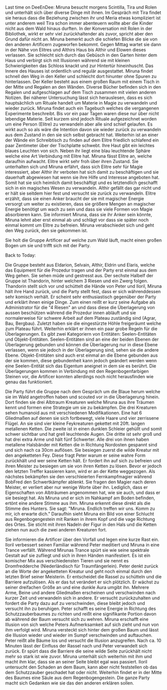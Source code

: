 Last time on DeeEnDee:
Miruna besucht morgens Scintilla, Tira und Rolen und unterhält sich über diverse Dinge mit ihnen. Im Gespräch mit Tira findet sie heraus dass die Beziehung zwischen ihr und Meria etwas kompliziert ist unter anderem weil Tira schon immer abenteuern wollte aber die Kinder nicht aus dem Wald hinaus durften. In der Konversation mit Rolen in der Bibliothek, wirkt er sehr viel zurückhaltender als zuvor, spricht aber den Grund dafür nicht an. Miruna bemerkt auch die schiefen Blicke die sie von den anderen Artificern zugeworfen bekommt.
Gegen Mittag wartet sie dann in der Nähe von Elitres und Althirs Haus bis Althir und Elowen dieses verlassen. Sie schleicht sich durch das Gebüsch in den Garten hinter dem Haus und verbirgt sich mit Illusionen während sie mit kleinen Schwierigkeiten das Schloss knackt und zur Hintertür hineinhuscht.
Das Innere des Hauses ist ordentlich und regulär ausgestattet. Miruna findet schnell den Weg in den Keller und schleicht dort hinunter ohne Spuren zu hinterlassen. Der Keller besteht aus einem großen Raum mit einem Tisch in der Mitte und Regalen an den Wänden. Diverse Bücher befinden sich in den Regalen und aufgeschlagen auf dem Tisch zusammen mit vielen anderen Notizen. Bei näherer Untersuchung lässt sich herauslesen, dass es sich hauptsächlich um Rituale handelt um Materie in Magie zu verwandeln und wieder zurück. Miruna findet auch ein Tagebuch welches die vergangenen Experimente beschreibt. Bis vor ein paar Tagen waren diese nur über nicht lebendige Materie. Seit kurzem sind jedoch Rituale aufgezeichnet worden um eine Person (Elitre) zu verwandeln aber alle sind schief gelaufen. Es wirkt auch so als wäre die Intention davon sie wieder zurück zu verwandeln aus dem Zustand in den sie sich selbst gebracht hat.
Weiterhin ist an einer der Wände ein Schreibtisch zu finden auf dem Elitre friedlich schlafend ein paar Zentimeter über der Tischplatte schwebt. Ihre Haut gibt ein leichtes blaues Leuchten von sich. Neben ihr liegt eine blau leuchtende Sphäre welche eine Art Verbindung mit Elitre hat.
Miruna fässt Elitre an, welche daraufhin aufwacht. Elitre wirkt sehr froh über ihren Zustand. Sie unterhalten sich und Miruna erfährt, dass sich Elitre sehr für Magie interessiert, aber Althir ihr verboten hat sich damit zu beschäftigen und sie dauerhaft abgewiesen hat wenn sie ihre Hilfe und Interesse angeboten hat. Somit hat sie sich heimlich damit beschäftigt und es letztendlich geschafft sich in ein magisches Wesen zu verwandeln. Althir gefällt das gar nicht und er hält sie seitdem hier fest und versucht sie zurück zu verwandeln.
Elitre erzählt, dass sie einen Anker braucht der sie mit magischer Energie versorgt um weiter zu existieren, dass sie größere Mengen an magischer Energie benötigt um wach zu sein und dass sie viele Formen von Magie absorbieren kann. Sie informiert Miruna, dass sie ihr Anker sein könnte, Miruna lehnt aber erst einmal ab und schlägt vor dass sie später noch einmal kommt um Elitre zu befreien. Miruna verabschiedet sich und geht den Weg zurück, den sie gekommen ist.

Sie holt die Gruppe Artificer auf welche zum Wald läuft, macht einen großen Bogen um sie und trifft sich mit der Party.

Back to Today:

Die Gruppe besteht aus Eldarion, Selvain, Althir, Eldrin und Elaris, welche das Equipment für die Prozedur tragen und der Party erst einmal aus dem Weg gehen. Sie sehen müde und gestresst aus.
Der sechste Halbelf der Gruppe ist Thandorin, hinter welchem 3 Riesen und ein Zwerg folgen. Thandorin stellt sich vor und schüttelt die Hände von Peter und Iloril, Miruna hält ihre Hand zurück, und die Party stellt fest, dass er sich währenddessen sehr komisch verhält.
Er scheint sehr enthusiastisch gegenüber der Party und erklärt ihnen einige Dinge.
Zum einen reißt er kurz seine Aufgabe als Administrator für die "4 Riesen" an und dass diese die Überlagerung von aussen beschützen während die Prozedur innen abläuft und sie normalerweise für schwere Arbeit auf dem Plateau zuständig sind (Agrar, Bau, Bergbau). Zuletzt haben sie die eingestürzte Höhle freigeräumt welche zum Plateau führt.
Weiterhin erklärt er ihnen ein paar grobe Regeln für die Überlagerungen.
Es gibt zwei Kategoriern von Entitäten: Seelen-Entitäten und Objekt-Entitäten. 
Seelen-Entitäten sind an eine der beiden Ebenen der Überlagerung gebunden und können die Überlagerung nur in diese Ebene verlassen, wenn sie jedoch in der Überlagerung sind, sehen sie die andere Ebene.
Objekt-Entitäten sind auch erst einmal an die Ebene gebunden aus der sie kommen, diese gebundenheit kann jedoch geändert werden wenn eine Seelen-Entität sich das Eigentum aneignet in dem sie es berührt.
Die Überlagerungen kommen in Verbindung mit den Regenbogenfarbigen Steinen vor, die Artificer konnten allerdings noch nicht herausfinden wie genau das funktioniert.

Die Party führt die Gruppe nach dem Gespräch um die Blaue herum welche sie im Wald angetroffen haben und scouted vor in die Überlagerung hinein. Dort finden sie drei Albtraum Kreaturen welche Miruna aus ihre Träumen kennt und formen eine Strategie um sie zu bekämpfen. 
Die drei Kreaturen sehen humanoid aus mit verschiedenen Modifikationen. Eine hat 6 Gliedmaßen auf denen sie sich fortbewegt, viele Haare und vier zerrissene Flügel. An sie sind vier kleine Feykreaturen gekettet mit 20ft. langen metallenen Ketten. Die zweite ist in einen dunklen Schleier gehüllt und somit schwer sichtbar und hat grell leuchtende Augen. Die dritte ist sehr groß und hat drei extra Arme und hält fünf Schwerter. Alle drei von ihnen haben metallene Halsbänder mit Ketten die in Richtung Nordosten gespannt sind und sich nach ca 30cm auflösen.
Sie besiegen zuerst die wilde Kreatur mit den angeketteten Fey. Diese fragt Peter warum er seine wahre Form zurückhält und wer seine Ketten hält. Er fordert ihn auf sich zu befreien und ihren Meister zu besiegen um sie von ihren Ketten zu lösen. Bevor er jedoch den letzten Treffer kassieren kann, wird er an der Kette weggezogen.
Als nächstes bekämpfen sie den verschleierten Fernkampfmagier während BobFred den Schwertkämpfer ablenkt.
Sie fragen den Magier nach deren Meister, er verliert aber nur wenige Worte über ihn. Lediglich, dass er Eigenschaften von Albträumen angenommen hat, wie sie auch, und dass er sie besiegt hat.
Als Miruna und er sich im Nahkampf am Boden befinden, ertönt eine andere Stimme aus ihm. Miruna erkennt diese direkt als die Stimme des Hunters. Sie sagt: "Miruna. Endlich treffen wir uns. Komm zu mir, ich erwarte dich." Daraufhin sieht Miruna ein Bild von einer Schlucht aus Regenbogengestein mit Ranken in ihrem Kopf und die vage Richtung des Ortes. Sie sticht mit ihren Nadeln der Figur in den Hals und die Ketten ziehen nun auch die zwei anderen Kreaturen fort.

Sie informieren die Artificer über den Vorfall und legen eine kurze Rast ein.
Iloril verbessert seinen Familiar während Peter meditiert und Miruna in eine Trance verfällt.
Während Mirunas Trance spürt sie wie seine spektrale Gestalt auf sie zufliegt und sich in ihren Händen manifestiert. Es ist ein komischer Mix aus verschiedensten Tieren und sie nennt es Dromfredderche (Niederländisch für Traumfängerlein).
Peter denkt zurück an die Worte der angeketteten Kreatur und geht noch einmal durch den letzten Brief seiner Meisterin. Er entscheidet die Rassel zu schütteln und die Barriere aufzulösen.
Als er das tut verändert er sich plötzlich. Er wächst zu seiner dreifachen Größe an und eine dunkle Aura umgibt ihn. Mehrere Arme, Beine und andere Gliedmaßen erscheinen und verschwinden nach kurzer Zeit und verwandeln sich in andere. Er versucht zurückzuhalten und fordert die Party dazu auf zu verschwinden, diese bleibt jedoch und versucht ihn zu beruhigen. Peter schafft es seine Energie in Richtung des Schutzzauberbaumes zu richten und reißt eine signifikante Portion davon ab während der Baum versucht sich zu wehren. Miruna erschafft eine Illusion von sich welche Peters Aufmerksamkeit auf sich zieht und nun von ihm verfolgt wird. Miruna versteckt sich hinter dem großen Baum und lässt die Illusion wieder und wieder im Sumpf verschwinden und auftauchen. Peter reißt alle Bäume los und versucht die Illusion anzugreifen.
Nach ca. 10 Minuten lässt der Einfluss der Rassel nach und Peter verwandelt sich zurück. Er spürt dass die Barriere die seine wilde Seite zurückhält nicht mehr so stark ist wie zuvor. Miruna unterhält sich weiterhin mit ihm und macht ihm klar, dass sie an seiner Seite bleibt egal was passiert.
Iloril untersucht den Schaden an dem Baum, kann aber nicht feststellen ob das dem Schutzzauber geschadet hat oder nicht. Weiterhin findet er in der Mitte des Baumes eine Säule aus dem Regenbogengestein.
Die ganze Party macht sich Gedanken wie sie das den anderen erklären sollen.